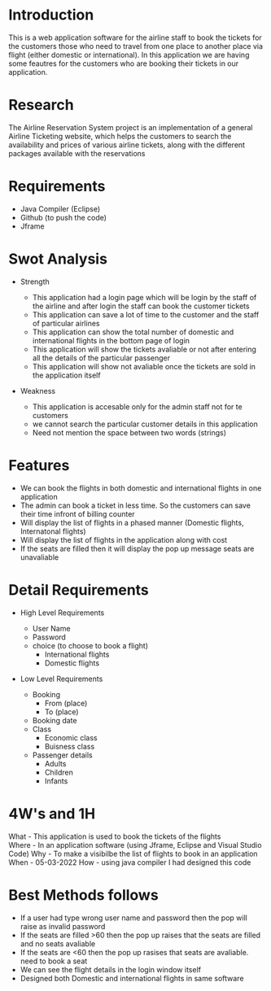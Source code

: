 # Introduction
This is a web application software for the airline staff to book the tickets for the customers those who need to travel from one place to another place via flight (either domestic or international). In this application we are having some feautres for the customers who are booking their tickets in our application.


# Research
The Airline Reservation System project is an implementation of a general Airline Ticketing website, which helps the customers to search the availability and prices of various airline tickets, along with the different packages available with the reservations


# Requirements 
 * Java Compiler (Eclipse)
 * Github (to push the code)
 * Jframe 


# Swot Analysis
 * Strength 
    * This application had a login page which will be login by the staff of the airline and after login the staff can book the customer tickets 
    * This application can save a lot of time to the customer and the staff of particular airlines 
    * This application can show the total number of domestic and international flights in the bottom page of login
    * This application will show the tickets avaliable or not after entering all the details of the particular passenger 
    * This application will show not avaliable once the tickets are sold in the application itself 

 * Weakness 
    * This application is accesable only for the admin staff not for te customers 
    * we cannot search the particular customer details in this application
    * Need not mention the space between two words (strings)


# Features
 * We can book the flights in both domestic and international flights in one application
 * The admin can book a ticket in less time. So the customers can save their time infront of billing counter
 * Will display the list of flights in a phased manner (Domestic flights, Internatonal flights)
 * Will display the list of flights in the application along with cost 
 * If the seats are filled then it will display the pop up message seats are unavaliable 

# Detail Requirements 
 * High Level Requirements 
    * User Name 
    * Password
    * choice (to choose to book a flight)
      * International flights 
      * Domestic flights  

 * Low Level Requirements 
      * Booking 
        * From (place) 
        * To (place)
      * Booking date
      * Class 
          * Economic class 
          * Buisness class
      * Passenger details 
         * Adults 
         * Children 
         * Infants 
      

#  4W's and 1H 
  What - This application is used to book the tickets of the flights  
  Where - In an application software (using Jframe, Eclipse and Visual Studio Code)
  Why - To make a visibilbe the list of flights to book in an application
  When - 05-03-2022
  How - using java compiler I had designed this code
         
# Best Methods follows
 * If a user had type wrong user name and password then the pop will raise as invalid password 
 * If the seats are filled >60 then the pop up raises that the seats are filled and no seats avaliable
 * If the seats are <60 then the pop up rasises that seats are avaliable. need to book a seat
 * We can see the flight details in the login window itself 
 * Designed both Domestic and international flights in same software
